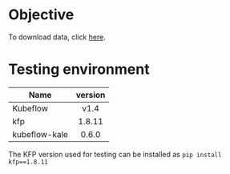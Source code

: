 # Objective
To download data, click [here](https://www.kaggle.com/competitions/digit-recognizer/data).


# Testing environment
| Name        | version           | 
| ------------- |:-------------:|
| Kubeflow      | v1.4   |
| kfp           | 1.8.11 |
| kubeflow-kale | 0.6.0  |


The KFP version used for testing can be installed as `pip install kfp==1.8.11`  
